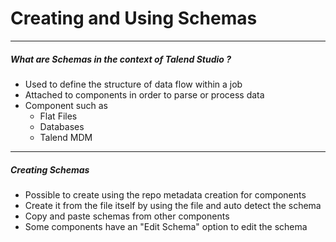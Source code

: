 # Creating and Using Schemas
---
##### What are Schemas in the context of Talend Studio ?
- Used to define the structure of data flow within a job
- Attached to components in order to parse or process data
- Component such as 
	- Flat Files
	- Databases
	- Talend MDM
---
##### Creating Schemas
- Possible to create using the repo metadata creation for components
- Create it from the file itself by using the file and auto detect the schema
- Copy and paste schemas from other components
- Some components have an "Edit Schema" option to edit the schema